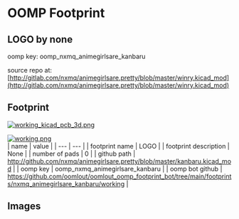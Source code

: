 # OOMP Footprint  
## LOGO  by none  
  
oomp key: oomp_nxmq_animegirlsare_kanbaru  
  
source repo at: [http://gitlab.com/nxmq/animegirlsare.pretty/blob/master/winry.kicad_mod](http://gitlab.com/nxmq/animegirlsare.pretty/blob/master/winry.kicad_mod)  
## Footprint  
  
[![working_kicad_pcb_3d.png](working_kicad_pcb_3d_600.png)](working_kicad_pcb_3d.png)  
  
[![working.png](working_600.png)](working.png)  
| name | value | 
| --- | --- | 
| footprint name | LOGO | 
| footprint description | None | 
| number of pads | 0 | 
| github path | http://github.com/nxmq/animegirlsare.pretty/blob/master/kanbaru.kicad_mod | 
| oomp key | oomp_nxmq_animegirlsare_kanbaru | 
| oomp bot github | https://github.com/oomlout/oomlout_oomp_footprint_bot/tree/main/footprints/nxmq_animegirlsare_kanbaru/working | 
## Images  
